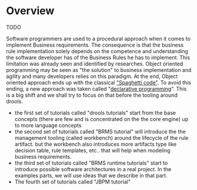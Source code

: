 # Overview


TODO

Software programmers are used to a procedural approach when it comes to implement Business requirements. The consequence is that the business rule implementation solely depends on the competence and understanding the software developer has of the Business Rules he has to implement.
This limitation was already seen and identified by researches. Object oriented programming may be seen as "the solution" to business implementation and agility and many developers relies on this paradigm. At the end, Object oriented approach ends up with the classical ["Spaghetti code"](https://en.wikipedia.org/wiki/Spaghetti_code).
To avoid this ending, a new approach was taken called "[declarative programming](https://en.wikipedia.org/wiki/Declarative_programming)".
This is a big shift and we shall try to focus on that before the tooling around drools.
- the first set of tutorials called "drools tutorials" start from the base concepts (there are few and is concentrated on the the core engine) up to more language concepts
- the second set of tutorials called  "BRMS tutorial" will introduce the the management tooling (called workbench)  around the lifecycle of the rule artifact. but the workbench also introduces more artifacts type like decision table, rule templates, etc.. that will help when modeling business requirements.
- the third set of tutorials called "BRMS runtime tutorials" start to introduce possible software architectures in a real project. In the examples parts, we will use ideas that we describe in that part. 
- The fourth set of tutorials called "JBPM tutorial" 




